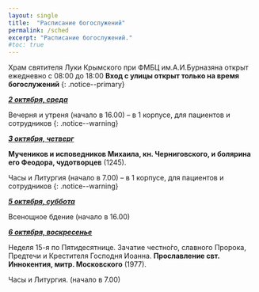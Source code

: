 ```yaml
---
layout: single
title:  "Расписание богослужений"
permalink: /sched
excerpt: "Расписание богослужений."
#toc: true
---
```


Храм святителя Луки Крымского при ФМБЦ им.А.И.Бурназяна открыт ежедневно с 08:00 до 18:00
__Вход с улицы открыт только на время богослужений__
{: .notice--primary}

<!-----
<style type="text/css">
  p {
    color: red;
  }
</style>
-->

<!-----
Вечерня и утреня (начало в 16.00) – в 1 корпусе (с пропуском)
{: .notice--warning}
-->

***<span style="text-decoration:underline;">2 октября, среда</span>***

Вечерня и утреня (начало в 16.00) – в 1 корпусе, для пациентов и сотрудников
{: .notice--warning}

***<span style="text-decoration:underline;">3 октября, четверг</span>***

**Мучеников и исповедников Михаила, кн. Черниговского, и болярина его Феодора, чудотворцев** (1245).

Часы и Литургия (начало в 7.00) – в 1 корпусе, для пациентов и сотрудников
{: .notice--warning}

***<span style="text-decoration:underline;">5 октября, суббота</span>***

Всенощное бдение (начало в 16.00)

***<span style="text-decoration:underline;">6 октября, воскресенье</span>***

Неделя 15-я по Пятидесятнице. Зачатие честно́го, славного Пророка, Предтечи и Крестителя Господня Иоанна. **Прославление свт. Иннокентия, митр. Московского** (1977).

Часы и Литургия. (начало в 7.00)

